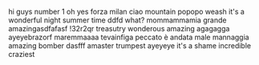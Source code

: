 hi guys
number 1
oh yes
forza milan
ciao
mountain
popopo
weash
it's a wonderful night
summer time
ddfd
what?
mommammamia
grande
amazingasdfafasf
!32r2qr
treasutry
wonderous
amazing
agagagga
ayeyebrazorf
maremmaaaa
tevainfiga
peccato è andata male
mannaggia
amazing
bomber
dasfff
amaster
trumpest
ayeyeye
it's a shame
incredible
craziest
